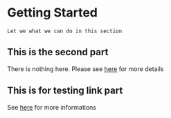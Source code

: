 # Getting Started
`Let we what we can do in this section`

## This is the second part
There is nothing here. Please see [here](https://google.com/) for more details 

## This is for testing link part
See [here](../about.md) for more informations
